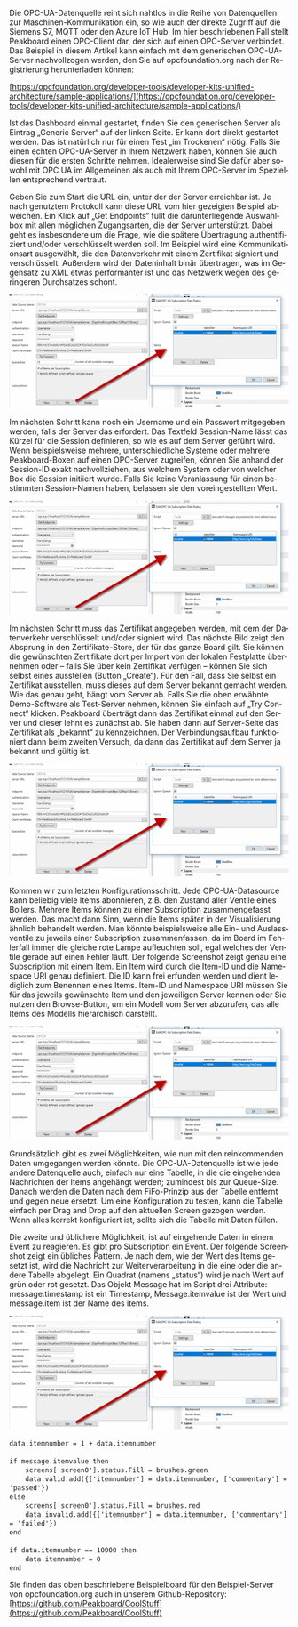 ﻿---
layout: article
lang: de
ref: tut-2
---

Die OPC-UA-Datenquelle reiht sich nahtlos in die Reihe von Datenquellen zur Maschinen-Kommunikation ein, so wie auch der direkte Zugriff auf die Siemens S7, MQTT oder den Azure IoT Hub. Im hier beschriebenen Fall stellt Peakboard einen OPC-Client dar, der sich auf einen OPC-Server verbindet. Das Beispiel in diesem Artikel kann einfach mit dem generischen OPC-UA-Server nachvollzogen werden, den Sie auf opcfoundation.org nach der Registrierung herunterladen können:

[https://opcfoundation.org/developer-tools/developer-kits-unified-architecture/sample-applications/](https://opcfoundation.org/developer-tools/developer-kits-unified-architecture/sample-applications/)

Ist das Dashboard einmal gestartet, finden Sie den generischen Server als Eintrag „Generic Server“ auf der linken Seite. Er kann dort direkt gestartet werden. Das ist natürlich nur für einen Test „im Trockenen“ nötig. Falls Sie einen echten OPC-UA-Server in Ihrem Netzwerk haben, können Sie auch diesen für die ersten Schritte nehmen. Idealerweise sind Sie dafür aber sowohl mit OPC UA im Allgemeinen als auch mit Ihrem OPC-Server im Speziellen entsprechend vertraut.

Geben Sie zum Start die URL ein, unter der der Server erreichbar ist. Je nach genutztem Protokoll kann diese URL vom hier gezeigten Beispiel abweichen. Ein Klick auf „Get Endpoints“ füllt die darunterliegende Auswahlbox mit allen möglichen Zugangsarten, die der Server unterstützt. Dabei geht es insbesondere um die Frage, wie die spätere Übertragung authentifiziert und/oder verschlüsselt werden soll. Im Beispiel wird eine Kommunikationsart ausgewählt, die den Datenverkehr mit einem Zertifikat signiert und verschlüsselt. Außerdem wird der Dateninhalt binär übertragen, was im Gegensatz zu XML etwas performanter ist und das Netzwerk wegen des geringeren Durchsatzes schont.

![image_1](/assets/images/data_src.png)

Im nächsten Schritt kann noch ein Username und ein Passwort mitgegeben werden, falls der Server das erfordert. Das Textfeld Session-Name lässt das Kürzel für die Session definieren, so wie es auf dem Server geführt wird. Wenn beispielsweise mehrere, unterschiedliche Systeme oder mehrere Peakboard-Boxen auf einen OPC-Server zugreifen, können Sie anhand der Session-ID exakt nachvollziehen, aus welchem System oder von welcher Box die Session initiiert wurde. Falls Sie keine Veranlassung für einen bestimmten Session-Namen haben, belassen sie den voreingestellten Wert.

![image_1](/assets/images/data_src.png)

Im nächsten Schritt muss das Zertifikat angegeben werden, mit dem der Datenverkehr verschlüsselt und/oder signiert wird. Das nächste Bild zeigt den Absprung in den Zertifikate-Store, der für das ganze Board gilt. Sie können die gewünschten Zertifikate dort per Import von der lokalen Festplatte übernehmen oder – falls Sie über kein Zertifikat verfügen – können Sie sich selbst eines ausstellen (Button „Create“). Für den Fall, dass Sie selbst ein Zertifikat ausstellen, muss dieses auf dem Server bekannt gemacht werden. Wie das genau geht, hängt vom Server ab. Falls Sie die oben erwähnte Demo-Software als Test-Server nehmen, können Sie einfach auf „Try Connect“ klicken. Peakboard überträgt dann das Zertifikat einmal auf den Server und dieser lehnt es zunächst ab. Sie haben dann auf Server-Seite das Zertifikat als „bekannt“ zu kennzeichnen. Der Verbindungsaufbau funktioniert dann beim zweiten Versuch, da dann das Zertifikat auf dem Server ja bekannt und gültig ist.

![image_1](/assets/images/data_src.png)

Kommen wir zum letzten Konfigurationsschritt. Jede OPC-UA-Datasource kann beliebig viele Items abonnieren, z.B. den Zustand aller Ventile eines Boilers. Mehrere Items können zu einer Subscription zusammengefasst werden. Das macht dann Sinn, wenn die Items später in der Visualisierung ähnlich behandelt werden. Man könnte beispielsweise alle Ein- und Auslassventile zu jeweils einer Subscription zusammenfassen, da im Board im Fehlerfall immer die gleiche rote Lampe aufleuchten soll, egal welches der Ventile gerade auf einen Fehler läuft. Der folgende Screenshot zeigt genau eine Subscription mit einem Item. Ein Item wird durch die Item-ID und die Namespace URI genau definiert. Die ID kann frei erfunden werden und dient lediglich zum Benennen eines Items. Item-ID und Namespace URI müssen Sie für das jeweils gewünschte Item und den jeweiligen Server kennen oder Sie nutzen den Browse-Button, um ein Modell vom Server abzurufen, das alle Items des Modells hierarchisch darstellt.

![image_1](/assets/images/data_src.png)

Grundsätzlich gibt es zwei Möglichkeiten, wie nun mit den reinkommenden Daten umgegangen werden könnte. Die OPC-UA-Datenquelle ist wie jede andere Datenquelle auch, einfach nur eine Tabelle, in die die eingehenden Nachrichten der Items angehängt werden; zumindest bis zur Queue-Size. Danach werden die Daten nach dem FiFo-Prinzip aus der Tabelle entfernt und gegen neue ersetzt. Um eine Konfiguration zu testen, kann die Tabelle einfach per Drag and Drop auf den aktuellen Screen gezogen werden. Wenn alles korrekt konfiguriert ist, sollte sich die Tabelle mit Daten füllen.

Die zweite und üblichere Möglichkeit, ist auf eingehende Daten in einem Event zu reagieren. Es gibt pro Subscription ein Event. Der folgende Screenshot zeigt ein übliches Pattern. Je nach dem, wie der Wert des Items gesetzt ist, wird die Nachricht zur Weiterverarbeitung in die eine oder die andere Tabelle abgelegt. Ein Quadrat (namens „status“) wird je nach Wert auf grün oder rot gesetzt. Das Objekt Message hat im Script drei Attribute: message.timestamp ist ein Timestamp, Message.itemvalue ist der Wert und message.item ist der Name des items.

![image_1](/assets/images/data_src.png)

```
data.itemnumber = 1 + data.itemnumber

if message.itemvalue then
	screens['screen0'].status.Fill = brushes.green
	data.valid.add({['itemnumber'] = data.itemnumber, ['commentary'] = 'passed'})
else
	screens['screen0'].status.Fill = brushes.red
	data.invalid.add({['itemnumber'] = data.itemnumber, ['commentary'] = 'failed'})
end

if data.itemnumber == 10000 then
	data.itemnumber = 0
end
```

Sie finden das oben beschriebene Beispielboard für den Beispiel-Server von opcfoundation.org auch in unserem Github-Repository: [https://github.com/Peakboard/CoolStuff](https://github.com/Peakboard/CoolStuff)

